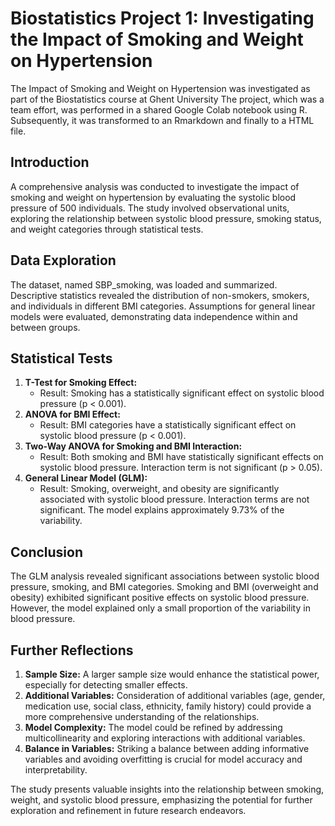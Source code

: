 # Biostatistics Project 1: Investigating the Impact of Smoking and Weight on Hypertension
The Impact of Smoking and Weight on Hypertension was investigated as part of the Biostatistics course at Ghent University The project, which was a team effort, was performed in a shared Google Colab notebook using R. Subsequently, it was transformed to an Rmarkdown and finally to a HTML file.

## Introduction
A comprehensive analysis was conducted to investigate the impact of smoking and weight on hypertension by evaluating the systolic blood pressure of 500 individuals. The study involved observational units, exploring the relationship between systolic blood pressure, smoking status, and weight categories through statistical tests.

## Data Exploration
The dataset, named SBP_smoking, was loaded and summarized. Descriptive statistics revealed the distribution of non-smokers, smokers, and individuals in different BMI categories. Assumptions for general linear models were evaluated, demonstrating data independence within and between groups.

## Statistical Tests
1. **T-Test for Smoking Effect:**
   - Result: Smoking has a statistically significant effect on systolic blood pressure (p < 0.001).
2. **ANOVA for BMI Effect:**
   - Result: BMI categories have a statistically significant effect on systolic blood pressure (p < 0.001).
3. **Two-Way ANOVA for Smoking and BMI Interaction:**
   - Result: Both smoking and BMI have statistically significant effects on systolic blood pressure. Interaction term is not significant (p > 0.05).
4. **General Linear Model (GLM):**
   - Result: Smoking, overweight, and obesity are significantly associated with systolic blood pressure. Interaction terms are not significant. The model explains approximately 9.73% of the variability.

## Conclusion
The GLM analysis revealed significant associations between systolic blood pressure, smoking, and BMI categories. Smoking and BMI (overweight and obesity) exhibited significant positive effects on systolic blood pressure. However, the model explained only a small proportion of the variability in blood pressure.

## Further Reflections
1. **Sample Size:** A larger sample size would enhance the statistical power, especially for detecting smaller effects.
2. **Additional Variables:** Consideration of additional variables (age, gender, medication use, social class, ethnicity, family history) could provide a more comprehensive understanding of the relationships.
3. **Model Complexity:** The model could be refined by addressing multicollinearity and exploring interactions with additional variables.
4. **Balance in Variables:** Striking a balance between adding informative variables and avoiding overfitting is crucial for model accuracy and interpretability.

The study presents valuable insights into the relationship between smoking, weight, and systolic blood pressure, emphasizing the potential for further exploration and refinement in future research endeavors.
